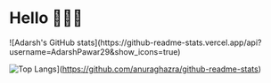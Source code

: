 # Hello 🙋🏻‍♂️

<div>
![Adarsh's GitHub stats](https://github-readme-stats.vercel.app/api?username=AdarshPawar29&show_icons=true)

![Top Langs](https://github-readme-stats.vercel.app/api/top-langs/?username=AdarshPawar29&layout=compact)](https://github.com/anuraghazra/github-readme-stats)

</div>
